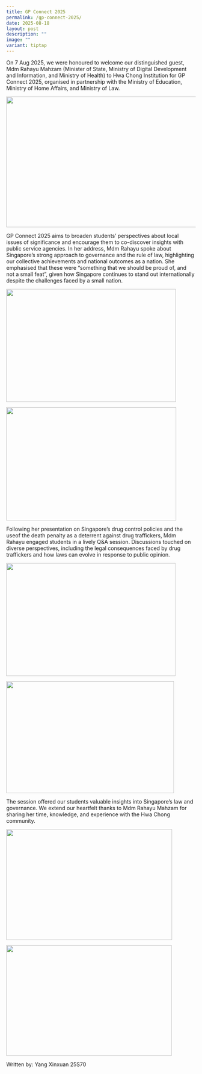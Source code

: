 ```yaml
---
title: GP Connect 2025
permalink: /gp-connect-2025/
date: 2025-08-18
layout: post
description: ""
image: ""
variant: tiptap
---
```

<p>On 7 Aug 2025, we were honoured to welcome our distinguished guest, Mdm
Rahayu Mahzam (Minister of State, Ministry of Digital Development and Information,
and Ministry of Health) to Hwa Chong Institution for GP Connect 2025, organised
in partnership with the Ministry of Education, Ministry of Home Affairs,
and Ministry of Law.</p>
<div class="isomer-image-wrapper">
<img style="margin-left:0px;margin-top:0px;" height="347" width="520" src="https://lh7-rt.googleusercontent.com/docsz/AD_4nXdrSNi2C54IHsJMjxJXo5cmVndSCMC9V-IdDN_T1_ptNJdzqxTzzQgnwBkc8xyymB7JiLRxj_AZ8_iDis5uIs4Zv7IzsdfkJ0dClQceYwCkNm7qkPDv9iSvKbPwy4Hws6rx3hg-?key=Ru1AL6odduAV6qbLPkesaA">
</div>
<p>GP Connect 2025 aims to broaden students’ perspectives about local issues
of significance and encourage them to co-discover insights with public
service agencies. In her address, Mdm Rahayu spoke about Singapore’s strong
approach to governance and the rule of law, highlighting our collective
achievements and national outcomes as a nation. She emphasised that these
were “something that we should be proud of, and not a small feat”, given
how Singapore continues to stand out internationally despite the challenges
faced by a small nation.</p>
<div class="isomer-image-wrapper">
<img style="margin-left:0px;margin-top:0px;" height="300" width="451" src="https://lh7-rt.googleusercontent.com/docsz/AD_4nXdNV4ntGV-wxqKlVsNF9VrRKABPbl5xUM0dj-Cz7ooJCQlE6d0WC4dGPWjssb3TU0AGZAmBxKj4KgZAmTObGuNACEwC5QkouZS3i0AI2MeOxn3v0q27NhefSjx_YJZHaRgyh6OhBQ?key=Ru1AL6odduAV6qbLPkesaA">
</div>
<p></p>
<div class="isomer-image-wrapper">
<img style="margin-left:0px;margin-top:0px;" height="301" width="452" src="https://lh7-rt.googleusercontent.com/docsz/AD_4nXdgDG-iBjCEJuLvIo7Sr4ej-NcPYIFN6L0VaHbk-2-NQnu0G8ZpixQhVueIT1Jec1GC7MPqKld14V7q-C-AEkwCc_2g7-r3JlHKGC6SDWo8JXybuTl7XFw14jSX-E6x66jtyrLAkg?key=Ru1AL6odduAV6qbLPkesaA">
</div>
<p>Following her presentation on Singapore’s drug control policies and the
useof the death penalty as a deterrent against drug traffickers, Mdm Rahayu
engaged students in a lively Q&amp;A session. Discussions touched on diverse
perspectives, including the legal consequences faced by drug traffickers
and how laws can evolve in response to public opinion.</p>
<div class="isomer-image-wrapper">
<img style="margin-left:0px;margin-top:0px;" height="300" width="450" src="https://lh7-rt.googleusercontent.com/docsz/AD_4nXfCdZ4uy6EFqFLPyDKuaSd883nOOc1HplyQSW0cUmgpIRpw6cANFh8Xy3-EJ6o46lkjRkyoMGCiNcOn19tuEEYtlkilPJcAvM4pNtUgU3HH8LzDRVE5-G8R5bU8WhHSdgeHEApiyw?key=Ru1AL6odduAV6qbLPkesaA">
</div>
<p></p>
<div class="isomer-image-wrapper">
<img style="margin-left:0px;margin-top:0px;" height="297" width="446" src="https://lh7-rt.googleusercontent.com/docsz/AD_4nXcHePDhd-SdsaUA2PHWYxaW00YQPVkkyqWKD-IMFQHm2m95FVGHN-Z0_LPkA9ZiQJ5IXnxqi5S5sliLwnRMEUW3zhjhBv-SvYsns6JgL5p7KAV9RjWo0G_VEEbphdnM-GT_NkONgA?key=Ru1AL6odduAV6qbLPkesaA">
</div>
<p>The session offered our students valuable insights into Singapore’s law
and governance. We extend our heartfelt thanks to Mdm Rahayu Mahzam for
sharing her time, knowledge, and experience with the Hwa Chong community.</p>
<div class="isomer-image-wrapper">
<img style="margin-left:0px;margin-top:0px;" height="294" width="441" src="https://lh7-rt.googleusercontent.com/docsz/AD_4nXc04d2sjp1n4xcOjBZZ1seSe0-WdJnrwhs1kAxR8tCHwEkBHX0UTT2AEEScLKDpgcV1GldMBgplhMLyxHhjHBDYGwi_rYSG5XKDTtZ1oHtFX_YXp556YcNrXH2X-qsqlJG--VCsFQ?key=Ru1AL6odduAV6qbLPkesaA">
</div>
<p></p>
<div class="isomer-image-wrapper">
<img style="margin-left:0px;margin-top:0px;" height="294" width="440" src="https://lh7-rt.googleusercontent.com/docsz/AD_4nXfKKVw7y_eoh8UoeICBDE6RDs5ZOv0l2CJedH5-G4H7tmU-H2KzMHPC9dWIrvNXQXDQ89_fhxtrBxKI1DpM39-JnZpmGfuEpYFCRp1DRlZhfA4qaWdOUkoDbergZc6PxatHg6p5fg?key=Ru1AL6odduAV6qbLPkesaA">
</div>
<p>Written by: Yang Xinxuan 25S70</p>
<p></p>
<p></p>
<p></p>
<p></p>